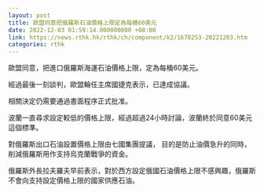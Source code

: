 ```yaml
---
layout: post
title: 歐盟同意把俄羅斯石油價格上限定為每桶60美元
date: 2022-12-03 01:59:14.000000000 +08:00
link: https://news.rthk.hk/rthk/ch/component/k2/1678253-20221203.htm
categories: rthk
---
```


歐盟同意，把進口俄羅斯海運石油價格上限，定為每桶60美元。

經過最後一刻談判，歐盟輪任主席國捷克表示，已達成協議。

相關決定仍需要通過書面程序正式批准。

波蘭一直尋求設定較低的價格上限，經過超過24小時討論，波蘭終於同意60美元這個標準。

對俄羅斯出口石油設置價格上限由七國集團提議， 目的是防止油價急升的同時，削減俄羅斯用作支持烏克蘭戰爭的資金。

俄羅斯外長拉夫羅夫早前表示，對於西方設定俄國石油價格上限不感興趣，俄羅斯不會向支持設定價格上限的國家供應石油。
